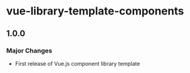 # vue-library-template-components

## 1.0.0

### Major Changes

- First release of Vue.js component library template
